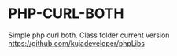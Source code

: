 # PHP-CURL-BOTH
Simple php curl both.
Class folder current version https://github.com/kujadeveloper/phpLibs
